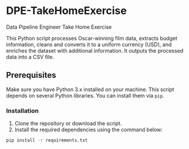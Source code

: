 # DPE-TakeHomeExercise
Data Pipeline Engineer Take Home Exercise

This Python script processes Oscar-winning film data, extracts budget information, cleans and converts it to a uniform currency (USD), and enriches the dataset with additional information. It outputs the processed data into a CSV file.

## Prerequisites

Make sure you have Python 3.x installed on your machine. This script depends on several Python libraries. You can install them via `pip`.

### Installation

1. Clone the repository or download the script.
2. Install the required dependencies using the command below:

```bash
pip install -r requirements.txt
```
